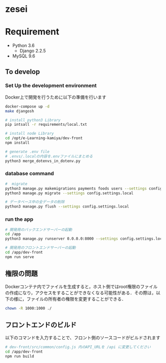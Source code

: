 zesei
====
# Requirement
- Python 3.6
    - Django 2.2.5
- MySQL 9.6

## To develop
### Set Up the development environment
Docker上で開発を行うために以下の準備を行います
```bash
docker-compose up -d
make djangosh

# install python3 Library
pip intsall -r requirements/local.txt

# install node Library
cd /opt/e-Learning-kamiya/dev-front
npm install

# generate .env file
# .envs/.localの内容を.envファイルにまとめる
python3 merge_dotenvs_in_dotenv.py
```

### database command
```bash
#  migrate
python3 manage.py makemigrations payments foods users --settings config.settings.local
python3 manage.py migrate --settings config.settings.local

# データベース中の全データの削除
python3 manage.py flush --settings config.settings.local
```

### run the app
```bash
# 開発用のバックエンドサーバーの起動
cd /app
python3 manage.py runserver 0.0.0.0:8000 --settings config.settings.local

# 開発用のフロントエンドサーバーの起動
cd /app/dev-front
npm run serve
```

## 権限の問題
Dockerコンテナ内でファイルを生成すると，ホスト側ではroot権限のファイルの作成になり，アクセスをすることができなくなる可能性がある．その際は，以下の様に，ファイルの所有者の権限を変更することができる．
```bash
chown -R 1000:1000 ./
```


## フロントエンドのビルド
以下のコマンドを入力することで、フロント側のソースコードがビルドされます
```bash
# dev-front/src/common/config.js 内のAPI_URLを /api に変更してください
cd /app/dev-front
npm run build
```
